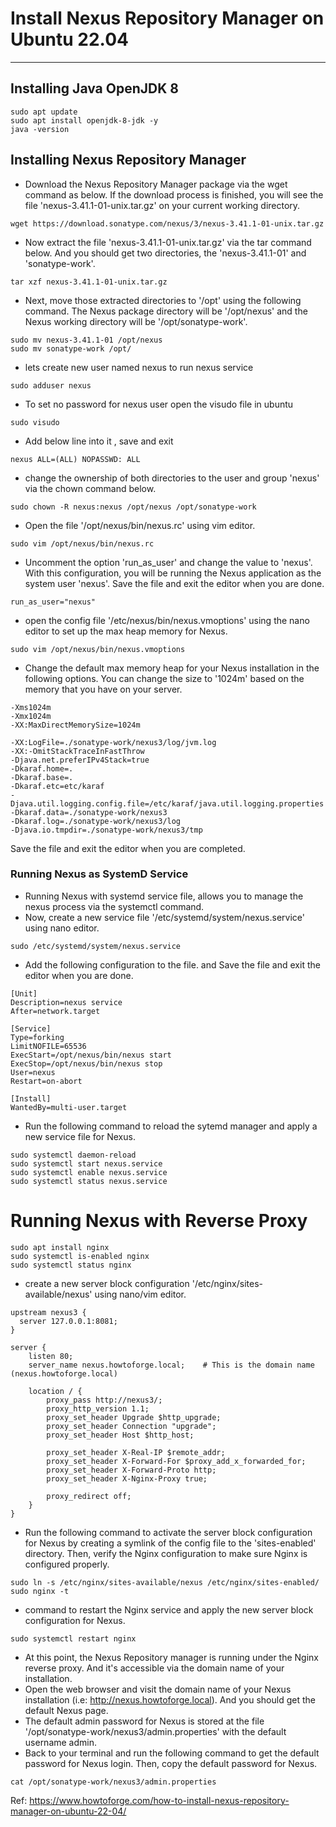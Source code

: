 # Install Nexus Repository Manager on Ubuntu 22.04
---------------------------------------------------

## Installing Java OpenJDK 8
```
sudo apt update
sudo apt install openjdk-8-jdk -y
java -version
```
## Installing Nexus Repository Manager
- Download the Nexus Repository Manager package via the wget command as below. If the download process is finished, you will see the file 'nexus-3.41.1-01-unix.tar.gz' on your current working directory.
```
wget https://download.sonatype.com/nexus/3/nexus-3.41.1-01-unix.tar.gz
```
- Now extract the file 'nexus-3.41.1-01-unix.tar.gz' via the tar command below. And you should get two directories, the 'nexus-3.41.1-01' and 'sonatype-work'.
```
tar xzf nexus-3.41.1-01-unix.tar.gz
```
- Next, move those extracted directories to '/opt' using the following command. The Nexus package directory will be '/opt/nexus' and the Nexus working directory will be '/opt/sonatype-work'.
```
sudo mv nexus-3.41.1-01 /opt/nexus
sudo mv sonatype-work /opt/
```
- lets create new user named nexus to run nexus service
```
sudo adduser nexus
```
- To set no password for nexus user open the visudo file in ubuntu
```
sudo visudo
```
- Add below line into it , save and exit
```
nexus ALL=(ALL) NOPASSWD: ALL
```
- change the ownership of both directories to the user and group 'nexus' via the chown command below.
```
sudo chown -R nexus:nexus /opt/nexus /opt/sonatype-work
```
- Open the file '/opt/nexus/bin/nexus.rc' using vim editor.
```
sudo vim /opt/nexus/bin/nexus.rc
```
- Uncomment the option 'run_as_user' and change the value to 'nexus'. With this configuration, you will be running the Nexus application as the system user 'nexus'. Save the file and exit the editor when you are done.
```
run_as_user="nexus"
```
- open the config file '/etc/nexus/bin/nexus.vmoptions' using the nano editor to set up the max heap memory for Nexus.
```
sudo vim /opt/nexus/bin/nexus.vmoptions
```
- Change the default max memory heap for your Nexus installation in the following options. You can change the size to '1024m' based on the memory that you have on your server.
```
-Xms1024m
-Xmx1024m
-XX:MaxDirectMemorySize=1024m

-XX:LogFile=./sonatype-work/nexus3/log/jvm.log
-XX:-OmitStackTraceInFastThrow
-Djava.net.preferIPv4Stack=true
-Dkaraf.home=.
-Dkaraf.base=.
-Dkaraf.etc=etc/karaf
-Djava.util.logging.config.file=/etc/karaf/java.util.logging.properties
-Dkaraf.data=./sonatype-work/nexus3
-Dkaraf.log=./sonatype-work/nexus3/log
-Djava.io.tmpdir=./sonatype-work/nexus3/tmp
```
  Save the file and exit the editor when you are completed.

### Running Nexus as SystemD Service
- Running Nexus with systemd service file, allows you to manage the nexus process via the systemctl command.
- Now, create a new service file '/etc/systemd/system/nexus.service' using nano editor.
```
sudo /etc/systemd/system/nexus.service
```
- Add the following configuration to the file. and Save the file and exit the editor when you are done.
```
[Unit]
Description=nexus service
After=network.target

[Service]
Type=forking
LimitNOFILE=65536
ExecStart=/opt/nexus/bin/nexus start
ExecStop=/opt/nexus/bin/nexus stop
User=nexus
Restart=on-abort

[Install]
WantedBy=multi-user.target
```
- Run the following command to reload the sytemd manager and apply a new service file for Nexus.
```
sudo systemctl daemon-reload
sudo systemctl start nexus.service
sudo systemctl enable nexus.service
sudo systemctl status nexus.service
```

# Running Nexus with Reverse Proxy
```
sudo apt install nginx
sudo systemctl is-enabled nginx
sudo systemctl status nginx
```
- create a new server block configuration '/etc/nginx/sites-available/nexus' using nano/vim editor.
```
upstream nexus3 {
  server 127.0.0.1:8081;
}

server {
    listen 80;
    server_name nexus.howtoforge.local;    # This is the domain name (nexus.howtoforge.local)

    location / {
        proxy_pass http://nexus3/;
        proxy_http_version 1.1;
        proxy_set_header Upgrade $http_upgrade;
        proxy_set_header Connection "upgrade";
        proxy_set_header Host $http_host;

        proxy_set_header X-Real-IP $remote_addr;
        proxy_set_header X-Forward-For $proxy_add_x_forwarded_for;
        proxy_set_header X-Forward-Proto http;
        proxy_set_header X-Nginx-Proxy true;

        proxy_redirect off;
    }
}
```
- Run the following command to activate the server block configuration for Nexus by creating a symlink of the config file to the 'sites-enabled' directory. Then, verify the Nginx configuration to make sure Nginx is configured properly.
```
sudo ln -s /etc/nginx/sites-available/nexus /etc/nginx/sites-enabled/
sudo nginx -t
```
- command to restart the Nginx service and apply the new server block configuration for Nexus.
```
sudo systemctl restart nginx
```
- At this point, the Nexus Repository manager is running under the Nginx reverse proxy. And it's accessible via the domain name of your installation.
- Open the web browser and visit the domain name of your Nexus installation (i.e: http://nexus.howtoforge.local). And you should get the default Nexus page.
- The default admin password for Nexus is stored at the file '/opt/sonatype-work/nexus3/admin.properties' with the default username admin.
- Back to your terminal and run the following command to get the default password for Nexus login. Then, copy the default password for Nexus.
```
cat /opt/sonatype-work/nexus3/admin.properties
```

Ref: https://www.howtoforge.com/how-to-install-nexus-repository-manager-on-ubuntu-22-04/










